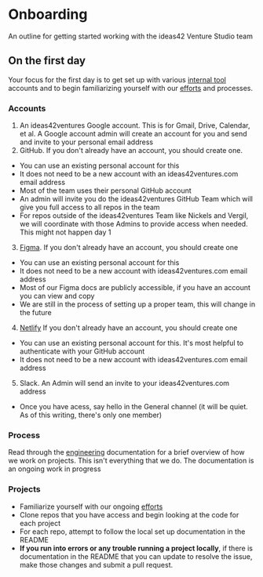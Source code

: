 # Onboarding

An outline for getting started working with the ideas42 Venture Studio team

## On the first day

Your focus for the first day is to get set up with various [internal tool](/internal-tools) accounts and to begin familiarizing yourself with our [efforts](/efforts) and processes.

### Accounts
1. An ideas42ventures Google account. This is for Gmail, Drive, Calendar, et al. A Google account admin will create an account for you and send and invite to your personal email address
2. GitHub. If you don't already have an account, you should create one. 
  - You can use an existing personal account for this
  - It does not need to be a new account with an ideas42ventures.com email address
  - Most of the team uses their personal GitHub account
  - An admin will invite you do the ideas42ventures GitHub Team which will give you full access to all repos in the team
  - For repos outside of the ideas42ventures Team like Nickels and Vergil, we will coordinate with those Admins to provide access when needed. This might not happen day 1
3. [Figma](https://www.figma.com/). If you don't already have an account, you should create one
  - You can use an existing personal account for this
  - It does not need to be a new account with ideas42ventures.com email address
  - Most of our Figma docs are publicly accessible, if you have an account you can view and copy
  - We are still in the process of setting up a proper team, this will change in the future
 4. [Netlify](https://www.netlify.com/) If you don't already have an account, you should create one
  - You can use an existing personal account for this. It's most helpful to authenticate with your GitHub account
  - It does not need to be a new account with ideas42ventures.com email address
 5. Slack. An Admin will send an invite to your ideas42ventures.com address
   - Once you have acess, say hello in the General channel (it will be quiet. As of this writing, there's only one member)
 
### Process
Read through the [engineering](/engineering) documentation for a brief overview of how we work on projects. This isn't everything that we do. The documentation is an ongoing work in progress
 
### Projects
- Familiarize yourself with our ongoing [efforts](/efforts)
- Clone repos that you have access and begin looking at the code for each project
- For each repo, attempt to follow the local set up documentation in the README
- **If you run into errors or any trouble running a project locally**, if there is documentation in the README that you can update to resolve the issue, make those changes and submit a pull request.
